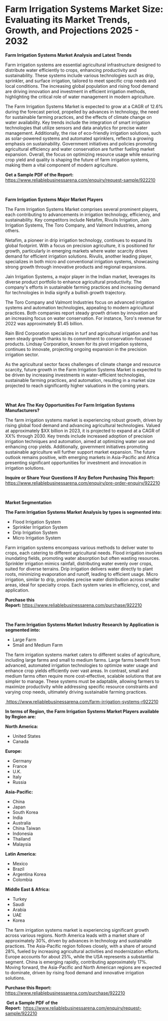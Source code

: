 <p><h1>Farm Irrigation Systems Market Size: Evaluating its Market Trends, Growth, and Projections 2025 - 2032</h1></p><p><strong>Farm Irrigation Systems Market Analysis and Latest Trends</strong></p>
<p><p>Farm irrigation systems are essential agricultural infrastructure designed to distribute water efficiently to crops, enhancing productivity and sustainability. These systems include various technologies such as drip, sprinkler, and surface irrigation, tailored to meet specific crop needs and local conditions. The increasing global population and rising food demand are driving innovation and investment in efficient irrigation methods, highlighting the critical role of water management in modern agriculture.</p><p>The Farm Irrigation Systems Market is expected to grow at a CAGR of 12.6% during the forecast period, propelled by advances in technology, the need for sustainable farming practices, and the effects of climate change on water availability. Key trends include the integration of smart irrigation technologies that utilize sensors and data analytics for precise water management. Additionally, the rise of eco-friendly irrigation solutions, such as solar-powered systems and automated sprinklers, reflects a growing emphasis on sustainability. Government initiatives and policies promoting agricultural efficiency and water conservation are further fueling market expansion. Overall, the focus on optimizing resource usage while ensuring crop yield and quality is shaping the future of farm irrigation systems, making them a vital component of modern agriculture.</p></p>
<p><strong>Get a Sample PDF of the Report:&nbsp;</strong> <a href="https://www.reliablebusinessarena.com/enquiry/request-sample/922210?utm_campaign=3061&utm_medium=2&utm_source=Github&utm_content=ia&utm_term=18042025&utm_id=farm-irrigation-systems">https://www.reliablebusinessarena.com/enquiry/request-sample/922210</a></p>
<p>&nbsp;</p>
<p><strong>Farm Irrigation Systems Major Market Players</strong></p>
<p><p>The Farm Irrigation Systems Market comprises several prominent players, each contributing to advancements in irrigation technology, efficiency, and sustainability. Key competitors include Netafim, Rivulis Irrigation, Jain Irrigation Systems, The Toro Company, and Valmont Industries, among others.</p><p>Netafim, a pioneer in drip irrigation technology, continues to expand its global footprint. With a focus on precision agriculture, it is positioned for growth, particularly in emerging markets where water scarcity drives demand for efficient irrigation solutions. Rivulis, another leading player, specializes in both micro and conventional irrigation systems, showcasing strong growth through innovative products and regional expansions.</p><p>Jain Irrigation Systems, a major player in the Indian market, leverages its diverse product portfolio to enhance agricultural productivity. The company's efforts in sustainable farming practices and increasing demand for technologies in India signify a bullish growth trajectory.</p><p>The Toro Company and Valmont Industries focus on advanced irrigation systems and automation technologies, appealing to modern agricultural practices. Both companies report steady growth driven by innovation and an increasing focus on water conservation. For instance, Toro's revenue for 2022 was approximately $1.45 billion.</p><p>Rain Bird Corporation specializes in turf and agricultural irrigation and has seen steady growth thanks to its commitment to conservation-focused products. Lindsay Corporation, known for its pivot irrigation systems, continues to innovate, projecting ongoing expansion in the precision irrigation sector.</p><p>As the agricultural sector faces challenges of climate change and resource scarcity, future growth in the Farm Irrigation Systems Market is expected to be driven by increasing investments in water-efficient technologies, sustainable farming practices, and automation, resulting in a market size projected to reach significantly higher valuations in the coming years.</p></p>
<p>&nbsp;</p>
<p><strong>What Are The Key Opportunities For Farm Irrigation Systems Manufacturers?</strong></p>
<p><p>The farm irrigation systems market is experiencing robust growth, driven by rising global food demand and advancing agricultural technologies. Valued at approximately $XX billion in 2023, it is projected to expand at a CAGR of XX% through 2030. Key trends include increased adoption of precision irrigation techniques and automation, aimed at optimizing water use and enhancing crop yields. Additionally, government initiatives promoting sustainable agriculture will further support market expansion. The future outlook remains positive, with emerging markets in Asia-Pacific and Africa presenting significant opportunities for investment and innovation in irrigation solutions.</p></p>
<p><strong>Inquire or Share Your Questions If Any Before Purchasing This Report:</strong> <a href="https://www.reliablebusinessarena.com/enquiry/pre-order-enquiry/922210?utm_campaign=3061&utm_medium=2&utm_source=Github&utm_content=ia&utm_term=18042025&utm_id=farm-irrigation-systems">https://www.reliablebusinessarena.com/enquiry/pre-order-enquiry/922210</a></p>
<p>&nbsp;</p>
<p><strong>Market Segmentation</strong></p>
<p><strong>The Farm Irrigation Systems Market Analysis by types is segmented into:</strong></p>
<p><ul><li>Flood Irrigation System</li><li>Sprinkler Irrigation System</li><li>Drip Irrigation System</li><li>Micro Irrigation System</li></ul></p>
<p><p>Farm irrigation systems encompass various methods to deliver water to crops, each catering to different agricultural needs. Flood irrigation involves inundating fields, promoting water absorption but often wasting resources. Sprinkler irrigation mimics rainfall, distributing water evenly over crops, suited for diverse terrains. Drip irrigation delivers water directly to plant roots, minimizing evaporation and runoff, leading to efficient usage. Micro irrigation, similar to drip, provides precise water distribution across smaller areas, ideal for specialty crops. Each system varies in efficiency, cost, and application.</p></p>
<p><strong>Purchase this Report:&nbsp;</strong><a href="https://www.reliablebusinessarena.com/purchase/922210?utm_campaign=3061&utm_medium=2&utm_source=Github&utm_content=ia&utm_term=18042025&utm_id=farm-irrigation-systems">https://www.reliablebusinessarena.com/purchase/922210</a></p>
<p>&nbsp;</p>
<p><strong>The Farm Irrigation Systems Market Industry Research by Application is segmented into:</strong></p>
<p><ul><li>Large Farm</li><li>Small and Medium Farm</li></ul></p>
<p><p>The farm irrigation systems market caters to different scales of agriculture, including large farms and small to medium farms. Large farms benefit from advanced, automated irrigation technologies to optimize water usage and enhance crop yields efficiently over vast areas. In contrast, small and medium farms often require more cost-effective, scalable solutions that are simpler to manage. These systems must be adaptable, allowing farmers to maximize productivity while addressing specific resource constraints and varying crop needs, ultimately driving sustainable farming practices.</p></p>
<p><a href="https://www.reliablebusinessarena.com/farm-irrigation-systems-r922210?utm_campaign=3061&utm_medium=2&utm_source=Github&utm_content=ia&utm_term=18042025&utm_id=farm-irrigation-systems">&nbsp;https://www.reliablebusinessarena.com/farm-irrigation-systems-r922210</a></p>
<p><strong>In terms of Region, the Farm Irrigation Systems Market Players available by Region are:</strong></p>
<p>
    <p> <strong> North America: </strong>
        <ul>
            <li>United States</li>
            <li>Canada</li>
        </ul>
        </p> 
    <p> <strong> Europe: </strong>
        <ul>
            <li>Germany</li>
            <li>France</li>
            <li>U.K.</li>
            <li>Italy</li>
            <li>Russia</li>
        </ul>
        </p> 
    <p> <strong> Asia-Pacific: </strong>
        <ul>
            <li>China</li>
            <li>Japan</li>
            <li>South Korea</li>
            <li>India</li>
            <li>Australia</li>
            <li>China Taiwan</li>
            <li>Indonesia</li>
            <li>Thailand</li>
            <li>Malaysia</li>
        </ul>
        </p> 
    <p> <strong> Latin America: </strong>
        <ul>
            <li>Mexico</li>
            <li>Brazil</li>
            <li>Argentina Korea</li>
            <li>Colombia</li>
        </ul>
        </p> 
    <p> <strong> Middle East & Africa: </strong>
        <ul>
            <li>Turkey</li>
            <li>Saudi</li>
            <li>Arabia</li>
            <li>UAE</li>
            <li>Korea</li>
        </ul>
    </p>
    </p>
<p><p>The farm irrigation systems market is experiencing significant growth across various regions. North America leads with a market share of approximately 30%, driven by advances in technology and sustainable practices. The Asia-Pacific region follows closely, with a share of around 28%, fueled by increasing agricultural activities and modernization efforts. Europe accounts for about 25%, while the USA represents a substantial segment. China is emerging rapidly, contributing approximately 17%. Moving forward, the Asia-Pacific and North American regions are expected to dominate, driven by rising food demand and innovative irrigation solutions.</p></p>
<p><strong>Purchase this Report: </strong><a href="https://www.reliablebusinessarena.com/purchase/922210?utm_campaign=3061&utm_medium=2&utm_source=Github&utm_content=ia&utm_term=18042025&utm_id=farm-irrigation-systems">https://www.reliablebusinessarena.com/purchase/922210</a></p>
<p>&nbsp;<strong>Get a Sample PDF of the Report:&nbsp;&nbsp;</strong><a href="https://www.reliablebusinessarena.com/enquiry/request-sample/922210?utm_campaign=3061&utm_medium=2&utm_source=Github&utm_content=ia&utm_term=18042025&utm_id=farm-irrigation-systems">https://www.reliablebusinessarena.com/enquiry/request-sample/922210</a></p>
<p><strong></strong></p>
<p><p></p><p></p><p></p></p>